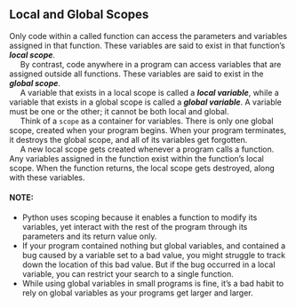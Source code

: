 ## Local and Global Scopes
Only code within a called function can access the parameters and variables assigned in that function. These variables are said to exist in that function’s ***local scope***.  
&nbsp;&nbsp;&nbsp;&nbsp; By contrast, code anywhere in a program can access variables that are assigned outside all functions. These variables are said to exist in the ***global scope***.  
&nbsp;&nbsp;&nbsp;&nbsp; A variable that exists in a local scope is called a ***local variable***, while a variable that exists in a global scope is called a ***global variable***. A variable must be one or the other; it cannot be both local and global.  
&nbsp;&nbsp;&nbsp;&nbsp; Think of a `scope` as a container for variables. There is only one global scope, created when your program begins. When your program terminates, it destroys the global scope, and all of its variables get forgotten.  
&nbsp;&nbsp;&nbsp;&nbsp; A new local scope gets created whenever a program calls a function. Any variables assigned in the function exist within the function’s local scope. When the function returns, the local scope gets destroyed, along with these variables.
#### NOTE:
- Python uses scoping because it enables a function to modify its variables, yet interact with the rest of the program through its parameters and its return value only.
- If your program contained nothing but global variables, and contained a bug caused by a variable set to a bad value, you might struggle to track down the location of this bad value. But if the bug occurred in a local variable, you can restrict your search to a single function.
- While using global variables in small programs is fine, it’s a bad habit to rely on global variables as your programs get larger and larger.
